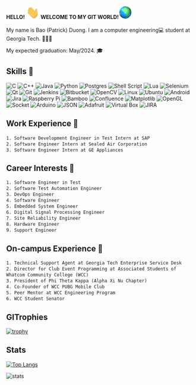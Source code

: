 **HELLO!** <img src="https://github.com/PatrickDuong3001/PatrickDuong3001/blob/main/68747470733a2f2f6d656469612e67697068792e636f6d2f6d656469612f6876524a434c467a6361737252346961377a2f67697068792e676966.gif" width="35" height="35" /> **WELCOME TO MY GIT WORLD!**<img src="https://github.com/PatrickDuong3001/PatrickDuong3001/blob/main/Earth.gif" width="35" height="35" />
<br> <br>
My name is Bao (Patrick) Duong. I am a computer engineering:computer: student at Georgia Tech. 🐝👨‍💻

My expected graduation: May/2024. :mortar_board:

## Skills :muscle:
![C](https://img.shields.io/badge/c-%2300599C.svg?style=for-the-badge&logo=c&logoColor=white)
![C++](https://img.shields.io/badge/c++-%2300599C.svg?style=for-the-badge&logo=c%2B%2B&logoColor=white)
![Java](https://img.shields.io/badge/java-%23ED8B00.svg?style=for-the-badge&logo=java&logoColor=white)
![Python](https://img.shields.io/badge/python-3670A0?style=for-the-badge&logo=python&logoColor=ffdd54)
![Postgres](https://img.shields.io/badge/postgres-%23316192.svg?style=for-the-badge&logo=postgresql&logoColor=white)
![Shell Script](https://img.shields.io/badge/shell_script-%23121011.svg?style=for-the-badge&logo=gnu-bash&logoColor=white)
![Lua](https://img.shields.io/badge/lua-%232C2D72.svg?style=for-the-badge&logo=lua&logoColor=white)
![Selenium](https://img.shields.io/badge/-selenium-%43B02A?style=for-the-badge&logo=selenium&logoColor=white)
![Qt](https://img.shields.io/badge/Qt-%23217346.svg?style=for-the-badge&logo=Qt&logoColor=white)
![Git](https://img.shields.io/badge/git-%23F05033.svg?style=for-the-badge&logo=git&logoColor=white)
![Jenkins](https://img.shields.io/badge/jenkins-%232C5263.svg?style=for-the-badge&logo=jenkins&logoColor=white)
![Bitbucket](https://img.shields.io/badge/bitbucket-%230047B3.svg?style=for-the-badge&logo=bitbucket&logoColor=white)
![OpenCV](https://img.shields.io/badge/opencv-%23white.svg?style=for-the-badge&logo=opencv&logoColor=white)
![Linux](https://img.shields.io/badge/Linux-FCC624?style=for-the-badge&logo=linux&logoColor=black)
![Ubuntu](https://img.shields.io/badge/Ubuntu-E95420?style=for-the-badge&logo=ubuntu&logoColor=white)
![Android](https://img.shields.io/badge/Android-3DDC84?style=for-the-badge&logo=android&logoColor=white)
![Jira](https://img.shields.io/badge/jira-%230A0FFF.svg?style=for-the-badge&logo=jira&logoColor=white)
![Raspberry Pi](https://img.shields.io/badge/-RaspberryPi-C51A4A?style=for-the-badge&logo=Raspberry-Pi)
![Bamboo](https://a11ybadges.com/badge?logo=bamboo)
![Confluence](https://img.shields.io/badge/confluence-%23172BF4.svg?style=for-the-badge&logo=confluence&logoColor=white)
![Matplotlib](https://img.shields.io/badge/Matplotlib-%23ffffff.svg?style=for-the-badge&logo=Matplotlib&logoColor=black)
![OpenGL](https://img.shields.io/badge/OpenGL-FFFFFF?style=for-the-badge&logo=opengl)
![Socket](https://img.shields.io/badge/Socket.io-010101?&style=for-the-badge&logo=Socket.io&logoColor=white)
![Arduino](https://img.shields.io/badge/Arduino-00979D?style=for-the-badge&logo=Arduino&logoColor=white)
![JSON](https://img.shields.io/badge/json-5E5C5C?style=for-the-badge&logo=json&logoColor=white)
![Adafruit](https://img.shields.io/badge/adafruit-000000?style=for-the-badge&logo=adafruit&logoColor=white)
![Virtual Box](https://img.shields.io/badge/VirtualBox-21416b?style=for-the-badge&logo=VirtualBox&logoColor=white)
![JIRA](https://img.shields.io/badge/Jira-0052CC?style=for-the-badge&logo=Jira&logoColor=white)

## Work Experience :office:
    1. Software Development Engineer in Test Intern at SAP
    2. Software Engineer Intern at Sealed Air Corporation
    3. Software Engineer Intern at GE Appliances
## Career Interests :key:
    1. Software Engineer in Test
    2. Software Test Automation Engineer
    3. DevOps Engineer 
    4. Software Engineer
    5. Embedded System Engineer
    6. Digital Signal Processing Engineer
    7. Site Reliability Engineer
    8. Hardware Engineer
    9. Support Engineer
## On-campus Experience :school: 
    1. Technical Support Agent at Georgia Tech Enterprise Service Desk
    2. Director for Club Event Programming at Associated Students of Whatcom Community College (WCC)
    3. President of Phi Theta Kappa (Alpha Xi Nu Chapter)
    4. Co-Founder of WCC PUBG Mobile Club 
    5. Peer Mentor at WCC Engineering Program
    6. WCC Student Senator
## GITrophies
[![trophy](https://github-profile-trophy.vercel.app/?username=PatrickDuong3001&row=1&theme=algolia)](https://github.com/ryo-ma/github-profile-trophy)
## Stats
[![Top Langs](https://github-readme-stats.vercel.app/api/top-langs/?username=PatrickDuong3001&layout=compact&theme=algolia)](https://github.com/anuraghazra/github-readme-stats)

![stats](https://github-readme-stats.vercel.app/api?username=PatrickDuong3001&show_icons=true&theme=merko)
